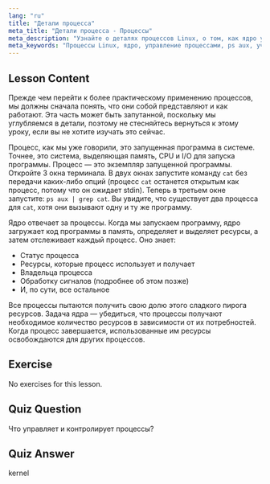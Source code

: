 ```yaml
---
lang: "ru"
title: "Детали процесса"
meta_title: "Детали процесса - Процессы"
meta_description: "Узнайте о деталях процессов Linux, о том, как ядро управляет ресурсами, и что такое процессы. Поймите концепции процессов для начинающих."
meta_keywords: "Процессы Linux, ядро, управление процессами, ps aux, учебник Linux, руководство для начинающих"
---
```


## Lesson Content

Прежде чем перейти к более практическому применению процессов, мы должны сначала понять, что они собой представляют и как работают. Эта часть может быть запутанной, поскольку мы углубляемся в детали, поэтому не стесняйтесь вернуться к этому уроку, если вы не хотите изучать это сейчас.

Процесс, как мы уже говорили, это запущенная программа в системе. Точнее, это система, выделяющая память, CPU и I/O для запуска программы. Процесс — это экземпляр запущенной программы. Откройте 3 окна терминала. В двух окнах запустите команду `cat` без передачи каких-либо опций (процесс `cat` останется открытым как процесс, потому что он ожидает stdin). Теперь в третьем окне запустите: `ps aux | grep cat`. Вы увидите, что существует два процесса для `cat`, хотя они вызывают одну и ту же программу.

Ядро отвечает за процессы. Когда мы запускаем программу, ядро загружает код программы в память, определяет и выделяет ресурсы, а затем отслеживает каждый процесс. Оно знает:

- Статус процесса
- Ресурсы, которые процесс использует и получает
- Владельца процесса
- Обработку сигналов (подробнее об этом позже)
- И, по сути, все остальное

Все процессы пытаются получить свою долю этого сладкого пирога ресурсов. Задача ядра — убедиться, что процессы получают необходимое количество ресурсов в зависимости от их потребностей. Когда процесс завершается, использованные им ресурсы освобождаются для других процессов.

## Exercise

No exercises for this lesson.

## Quiz Question

Что управляет и контролирует процессы?

## Quiz Answer

kernel
